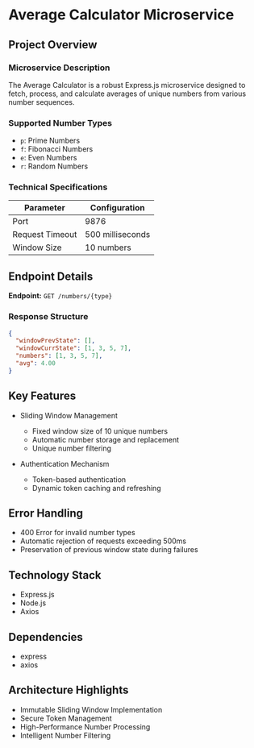 # Average Calculator Microservice

## Project Overview

### Microservice Description
The Average Calculator is a robust Express.js microservice designed to fetch, process, and calculate averages of unique numbers from various number sequences.

### Supported Number Types
- `p`: Prime Numbers
- `f`: Fibonacci Numbers
- `e`: Even Numbers
- `r`: Random Numbers

### Technical Specifications
| Parameter | Configuration |
|-----------|----------------|
| Port | 9876 |
| Request Timeout | 500 milliseconds |
| Window Size | 10 numbers |

## Endpoint Details
**Endpoint:** `GET /numbers/{type}`

### Response Structure
```json
{
  "windowPrevState": [],
  "windowCurrState": [1, 3, 5, 7],
  "numbers": [1, 3, 5, 7],
  "avg": 4.00
}
```

## Key Features
- Sliding Window Management
  * Fixed window size of 10 unique numbers
  * Automatic number storage and replacement
  * Unique number filtering

- Authentication Mechanism
  * Token-based authentication
  * Dynamic token caching and refreshing

## Error Handling
- 400 Error for invalid number types
- Automatic rejection of requests exceeding 500ms
- Preservation of previous window state during failures

## Technology Stack
- Express.js
- Node.js
- Axios

## Dependencies
- express
- axios

## Architecture Highlights
- Immutable Sliding Window Implementation
- Secure Token Management
- High-Performance Number Processing
- Intelligent Number Filtering
